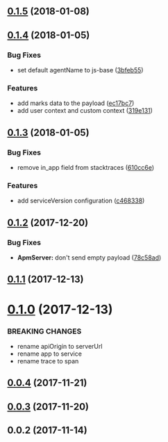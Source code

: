 <a name="0.1.5"></a>
## [0.1.5](https://github.com/elastic/apm-agent-js-core/compare/v0.1.4...v0.1.5) (2018-01-08)



<a name="0.1.4"></a>
## [0.1.4](https://github.com/elastic/apm-agent-js-core/compare/v0.1.3...v0.1.4) (2018-01-05)


### Bug Fixes

* set default agentName to js-base ([3bfeb55](https://github.com/elastic/apm-agent-js-core/commit/3bfeb55))


### Features

* add marks data to the payload ([ec17bc7](https://github.com/elastic/apm-agent-js-core/commit/ec17bc7))
* add user context and custom context ([319e131](https://github.com/elastic/apm-agent-js-core/commit/319e131))



<a name="0.1.3"></a>
## [0.1.3](https://github.com/elastic/apm-agent-js-core/compare/v0.1.2...v0.1.3) (2018-01-05)


### Bug Fixes

* remove in_app field from stacktraces ([610cc6e](https://github.com/elastic/apm-agent-js-core/commit/610cc6e))


### Features

* add serviceVersion configuration ([c468338](https://github.com/elastic/apm-agent-js-core/commit/c468338))



<a name="0.1.2"></a>
## [0.1.2](https://github.com/jahtalab/apm-agent-js-core/compare/v0.1.1...v0.1.2) (2017-12-20)


### Bug Fixes

* **ApmServer:** don't send empty payload ([78c58ad](https://github.com/jahtalab/apm-agent-js-core/commit/78c58ad))



<a name="0.1.1"></a>
## [0.1.1](https://github.com/jahtalab/apm-agent-js-core/compare/v0.1.0...v0.1.1) (2017-12-13)



<a name="0.1.0"></a>
# [0.1.0](https://github.com/jahtalab/apm-agent-js-core/compare/v0.0.4...v0.1.0) (2017-12-13)


### BREAKING CHANGES

* rename apiOrigin to serverUrl
* rename app to service
* rename trace to span



<a name="0.0.4"></a>
## [0.0.4](https://github.com/jahtalab/apm-agent-js-core/compare/v0.0.3...v0.0.4) (2017-11-21)



<a name="0.0.3"></a>
## [0.0.3](https://github.com/jahtalab/apm-agent-js-core/compare/v0.0.2...v0.0.3) (2017-11-20)



<a name="0.0.2"></a>
## 0.0.2 (2017-11-14)



